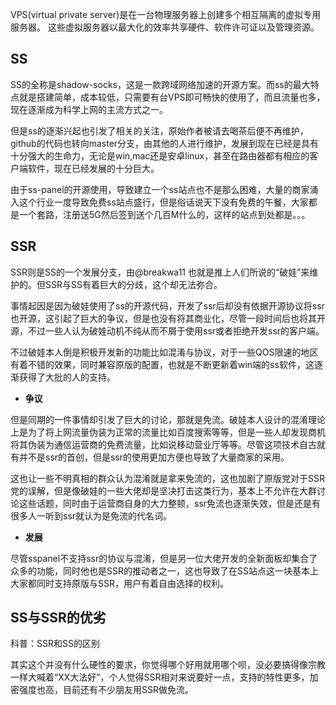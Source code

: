 VPS(virtual private server)是在一台物理服务器上创建多个相互隔离的虚拟专用服务器。 这些虚拟服务器以最大化的效率共享硬件、软件许可证以及管理资源。

## SS
SS的全称是shadow-socks，这是一款跨域网络加速的开源方案。而ss的最大特点就是搭建简单，成本较低，只需要有台VPS即可畅快的使用了，而且流量也多，现在逐渐成为科学上网的主流方式之一。

但是ss的逐渐兴起也引发了相关的关注，原始作者被请去喝茶后便不再维护，github的代码也转向master分支，由其他的人进行维护，发展到现在已经是具有十分强大的生命力，无论是win,mac还是安卓linux，甚至在路由器都有相应的客户端软件，现在已经发展的十分巨大。

由于ss-panel的开源使用，导致建立一个ss站点也不是那么困难，大量的商家涌入这个行业一度导致免费ss站点盛行，但是俗话说天下没有免费的午餐，大家都是一个套路，注册送5G然后签到送个几百M什么的，这样的站点到处都是。。。

## SSR
SSR则是SS的一个发展分支，由@breakwa11 也就是推上人们所说的“破娃”来维护的。但SSR与SS有着巨大的分歧，这个却无法弥合。

事情起因是因为破娃使用了ss的开源代码，开发了ssr后却没有依据开源协议将ssr也开源，这引起了巨大的争议，但是也没有将其商业化，尽管一段时间后也将其开源，不过一些人认为破娃动机不纯从而不屑于使用ssr或者拒绝开发ssr的客户端。

不过破娃本人倒是积极开发新的功能比如混淆与协议，对于一些QOS限速的地区有着不错的效果，同时兼容原版的配置，也就是不断更新着win端的ss软件，这逐渐获得了大批的人的支持。
- **争议**

但是同期的一件事情却引发了巨大的讨论，那就是免流。破娃本人设计的混淆理论上是为了将上网流量伪装为正常的流量比如百度搜索等等，但是一些人却发现商机将其伪装为通信运营商的免费流量，比如说移动营业厅等等。尽管这项技术自古就有并不是ssr的首创，但是ssr的使用更加方便也导致了大量商家的采用。

这也让一些不明真相的群众认为混淆就是拿来免流的，这也加剧了原版党对于SSR党的误解，但是像破娃的一些大佬却是坚决打击这类行为，基本上不允许在大群讨论这些话题，同时由于运营商自身的大力整顿，ssr免流也逐渐失效，但是还是有很多人一听到ssr就认为是免流的代名词。

- **发展**

尽管sspanel不支持ssr的协议与混淆，但是另一位大佬开发的全新面板却集合了众多的功能，同时他也是SSR的推动者之一，这也导致了在SS站点这一块基本上大家都同时支持原版与SSR，用户有着自由选择的权利。

## SS与SSR的优劣

科普：SSR和SS的区别

其实这个并没有什么硬性的要求，你觉得哪个好用就用哪个呗，没必要搞得像宗教一样大喊着“XX大法好”，个人觉得SSR相对来说要好一点，支持的特性更多，加密强度也高，目前还有不少朋友用SSR做免流。